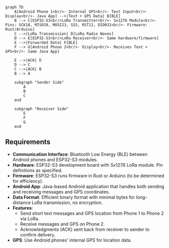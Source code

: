 ```mermaid
graph TD
    A[Android Phone 1<br/>- Internal GPS<br/>- Text Input<br/>- Display<br/>- Java App] -->|Text + GPS Data| B[BLE]
    B --> C[ESP32-S3<br/>LoRa Transmitter<br/>- Sx1276 Module<br/>- Pins: SCK18, MISO19, MOSI23, SS5, RST12, DIO032<br/>- Firmware: Rust/Arduino]
    C -->|LoRa Transmission| D[LoRa Radio Waves]
    D --> E[ESP32-S3<br/>LoRa Receiver<br/>- Same hardware/firmware]
    E -->|Forwarded Data| F[BLE]
    F --> G[Android Phone 2<br/>- Display<br/>- Receives Text + GPS<br/>- Same Java App]
    
    E -->|ACK| D
    D --> C
    C -->|ACK| B
    B --> A
    
    subgraph "Sender Side"
        A
        B
        C
    end
    
    subgraph "Receiver Side"
        E
        F
        G
    end
```

## Requirements

- **Communication Interface**: Bluetooth Low Energy (BLE) between Android phones and ESP32-S3 modules.
- **Hardware**: ESP32-S3 development board with Sx1276 LoRa module. Pin definitions as specified.
- **Firmware**: ESP32-S3 runs firmware in Rust or Arduino (to be determined for efficiency).
- **Android App**: Java-based Android application that handles both sending and receiving messages and GPS coordinates.
- **Data Format**: Efficient binary format with minimal bytes for long-distance LoRa transmission, no encryption.
- **Features**: 
  - Send short text messages and GPS location from Phone 1 to Phone 2 via LoRa.
  - Receive messages and GPS on Phone 2.
  - Acknowledgments (ACK) sent back from receiver to sender to confirm delivery.
- **GPS**: Use Android phones' internal GPS for location data.
